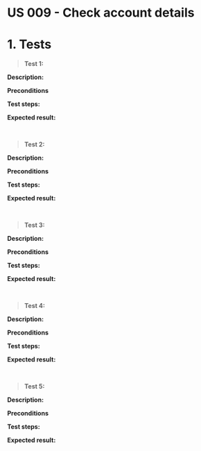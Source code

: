 # US 009 - Check account details

# 1. Tests

> **Test 1:**

**Description:**

**Preconditions**

**Test steps:**

**Expected result:**

<br/>

> **Test 2:**

**Description:**

**Preconditions**

**Test steps:**

**Expected result:**

<br/>

> **Test 3:**

**Description:**

**Preconditions**

**Test steps:**

**Expected result:**

<br/>

> **Test 4:**

**Description:**

**Preconditions**

**Test steps:**

**Expected result:**

<br/>

> **Test 5:**

**Description:**

**Preconditions**

**Test steps:**

**Expected result:**
